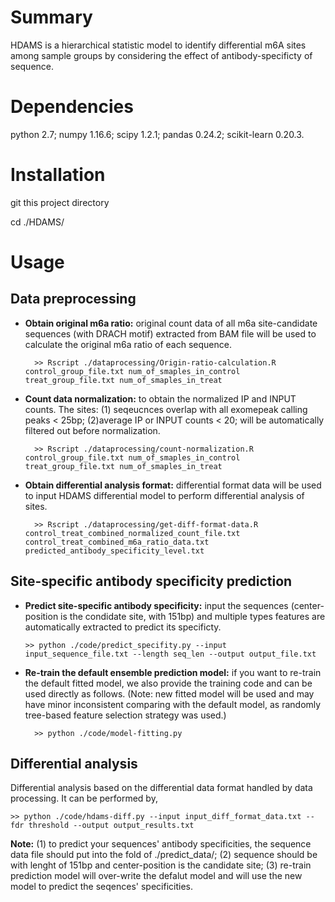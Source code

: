 # Summary 

HDAMS is a hierarchical statistic model to identify differential m6A sites among sample groups by considering the effect of antibody-specificty of sequence. 

# Dependencies 

  python 2.7;  numpy 1.16.6;  scipy 1.2.1;  pandas 0.24.2;  scikit-learn 0.20.3.

# Installation 
git this project directory

cd ./HDAMS/

# Usage
## Data preprocessing 
* **Obtain original m6a ratio:** original count data of all m6a site-candidate sequences (with DRACH motif) extracted from BAM file will be used to calculate the original m6a ratio of each sequence.
  
        >> Rscript ./dataprocessing/Origin-ratio-calculation.R control_group_file.txt num_of_smaples_in_control treat_group_file.txt num_of_smaples_in_treat
  
* **Count data normalization:** to obtain the normalized IP and INPUT counts. The sites: (1) seqeucnces overlap with all exomepeak calling peaks < 25bp; (2)average IP or INPUT counts < 20; will be automatically filtered out before normalization. 
  
        >> Rscript ./dataprocessing/count-normalization.R control_group_file.txt num_of_smaples_in_control treat_group_file.txt num_of_smaples_in_treat 

* **Obtain differential analysis format:** differential format data will be used to input HDAMS differential model to perform differential analysis of sites.

        >> Rscript ./dataprocessing/get-diff-format-data.R control_treat_combined_normalized_count_file.txt control_treat_combined_m6a_ratio_data.txt predicted_antibody_specificity_level.txt
  
## Site-specific antibody specificity prediction
* **Predict site-specific antibody specificity:** input the sequences (center-position is the condidate site, with 151bp) and multiple types features are automatically extracted to predict its specificty.  

      >> python ./code/predict_specifity.py --input input_sequence_file.txt --length seq_len --output output_file.txt  

* **Re-train the default ensemble prediction model:** if you want to re-train the default fitted model, we also provide the training code and can be used directly as follows. (Note: new fitted model will be used and may have minor inconsistent comparing with the default model, as randomly tree-based feature selection strategy was used.)

        >> python ./code/model-fitting.py   

## Differential analysis
Differential analysis based on the differential data format handled by data processing. It can be performed by,

    >> python ./code/hdams-diff.py --input input_diff_format_data.txt --fdr threshold --output output_results.txt


**Note:** (1) to predict your sequences' antibody specificities, the sequence data file should put into the fold of ./predict_data/; (2) sequence should be with lenght of 151bp and center-position is the candidate site; (3) re-train prediction model will over-write the defalut model and will use the new model to predict the seqences' specificities. 

